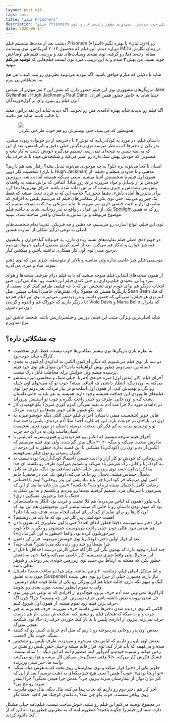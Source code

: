 ```yaml
---
layout: post.njk
tags: post
title: "فیلم Prisoners"
description: "فیلم Prisoners رو نمیشه یه فیلم خیلی خوب دونست. نمی‌دونم چطور رتبه‌ی ۸ رو توی IMDb گرفته. ولی به هر حال، من وظیفه‌ی خودم دونستم شما رو آگاه کنم. توصیه نمی‌کنم ببینید. شاید ارزش یه بار دیدن رو هم نداشته باشه."
date: 2020-06-14
---
```


دیشب بعد از مدت‌ها نشستم فیلم Prisoners («زندانیان» یا بهتره بگیم «اسرا»)
رو دوباره دیدم. این فیلم که محصول ۲۰۱۳ آمریکاس، توی وبسایت IMDb در زمان نگارش مقاله، رتبه‌ی **۸٫۱** رو گرفته.
توی بقیه‌ی وبسایت‌های نقد و بررسی فیلم هم اوضاعش خوبه نسبتا. من بهش **۲** میدم و به این ترتیب، میره توی لیست فیلم‌هایی که **توصیه می‌کنم نبینید**.

شاید با دلایلی که میارم موافق باشید. اگه نبودید می‌تونید نظرتون رو ثبت کنید تا من هم به اشتباهاتم پی ببرم.

بازیگرهای مشهوری توی این فیلم حضور دارن که نقش این ۳ نفر مهم‌تر از بقیه‌س: Jake Gyllenhaal، Hugh Jackman و Paul Dano، خیلیا شاید به خاطر حضور همین افراد، برن فیلم رو ببینن. وای بر گول‌خورندگان!

اگه فیلم رو ندیدید شاید بهتره ادامه‌ی متن رو نخونید. اگه دیدید شاید این نقد براتون مفید یا جالب باشه، شاید هم نباشه.

<figure>
<img src="{{ website.assetsPath }}/images/content/prisoners-movie-poster.jpg">
<figcaption>
همونطور که می‌بینید، حتی پوسترش رو هم خوب طراحی نکردن.
</figcaption>
</figure>

 داستان فیلم، در مورد یه کودک‌رباییه که توش ۲ تا دختربچه از دو خونواده ربوده میشن. پدر یکی از دخترها که به نظر میرسه توی زندگیش خیلی دقیق و بابرنامه‌س، بعد از این که می‌بینه پلیس به نتیجه‌ای نمی‌رسه، تصمیم می‌گیره خودش دست به کار بشه و مضنونی که خودش بهش شک داره رو اسیر می‌کنه و شکنجه‌ش میده تا به حرف بیاد.

 انسان تا کجا می‌تونه بره جلو؟ به چه موجودی می‌تونه تبدیل بشه؟ رفتار بعید هم داریم؟ شخصیت کِلر دوور (با بازی Hugh Jackman)
 مذهبی و تا حدودی منظم و دقیقه. از همون اول فیلم با شخصیتش آشنا میشیم. سعی می‌کنه همیشه آماده باشه. زیرزمین خونه‌ش پر از وسایل و مواد ضروریه برای روز مبادا. اتفاقی که براش میفته یه واقعه‌ی پیش‌بینی نشده‌س و چیزی نیست که براش آماده شده باشه. «برای بهترین‌ها دعا کن، برای بدترین‌ها آماده باش»، دقیقا چجوری؟ خلاصه این که به فردی تبدیل میشه که فقط یک چیز رو می‌بینه. حتی توی یکی از سکانس‌های فیلم که می‌بینیم پلیس به افرادی که سابقه‌ی آزار و اذیت جنسی دارن سر می‌زنه تا شاید سرنخی پیدا کنه، متوجه میشیم که یکی از این افراد در واقع یه پدر روحانیه. شاید بد نباشه
 <a href="/spotlight-movie/">فیلم Spotlight</a> رو که
 به همین موضوع مربوطه و بر اساس یه داستان واقعی ساخته شده، ببینید.

 توی این فیلم، انواع اسارت رو می‌بینیم، چه ذهنی و چه فیزیکی. تقریبا تمام شخصیت‌های اصلی به نوعی درگیر شکلی از اسارت هستن.

 دو خونواده‌ی اصلی فیلم تفاوت‌های نسبتا زیادی دارن. یه خونواده گیاه‌خوارن و یکیشون همه‌چیز خوارن و شکار هم می‌کنن. بعد از اسیر کردن مضنون اصلی، خونواده‌ی دوم ترجیح میدن توی اون کار همکاری نداشته باشن و میکشن کنار.

 موسیقی فیلم چیز خاصی نداره ولی مناسبه و بالاتر از متوسطه. چیزی نبود که توی ذهنم بمونه. میاد و میره. می‌گذره.

 از همون صحنه‌های ابتدایی فیلم متوجه میشید که با یه فیلم درام طرفید. صحنه‌ها و هوای سرد و آبی، نحوه‌ی فیلم‌برداری، و حتی کندی فیلم این ذهنیت رو ایجاد می‌کنن. حتی انتخاب بازیگر هم برای خودم توی تشخیص این که با چه فیلمی طرفم کمک کرد. بعضی از بازیگرها هستن که معمولا برای نقش‌های خاصی انتخاب میشن، مثل Sean Bean که فک کنم توی هر فیلم یا سریالی که حضور داشته و من دیدمش، می‌میره. توی این فیلم هم دو تا بازیگر داریم که خوراک غم و اندوه و گریه‌ن: Viola Davis و Maria Bello که مادران اون دو دخترن.

 شاید اصلی‌ترین ویژگی مثبت این فیلم، دوربین و فیلمبرداریش باشه. شخصا عاشق این نوع تصاویرم.

## چه مشکلاتی داره؟
* به نظرم بازی بازیگرها توی بیشتر سکانس‌ها خوب نیست. فقط بازی شخصیت کاراگاه شاید خوب بود.
* دو سه بار توی فیلم می‌شنویم که میگن آی‌کیوی الکس به اندازه‌ی آی‌کیوی یه بچه‌ی ۱۰ساله‌س. نمی‌دونم چطور بهش گواهینامه دادن؟ این سوال هم توی خود فیلم پرسیده میشه ولی جوابش برای مخاطب قابل درک نیست. 
* آخرای فیلم، کلر (نقش اول) میره خونه‌ی آدم‌ربا. خیلی شیک و مجلسی میره پشتشو می‌کنه به اون زنیکه. انتظار داشتی چه اتفاقی بیفته؟ خوب تو که می‌خوای اون جمله رو بگی و تهدیدش کنی، از همون اول اسلحه‌تو در بیار مردک. نمی‌دونم چرا توی فیلم‌های هالیوودی این حماقت همیشه وجود داره. همیشه یه نفر باید به جانی داستان پشت کنه و اون جانی، طرف رو خیلی راحت بگیره و چوب تو آستینش بپروراند.
* در ادامه‌ی مورد بالا چرا مث آدم به بقیه نمی‌گی کدوم گوری میری؟ بگو فهمیدی کار کیه. بگو همون هالی جونز بچه‌ها رو دزدیده. مردک.
* هالی جونز (شخصیت منفی داستان) آخرای فیلم خیلی الکی دیگه خودشو میزنه به اون در. باباجان در خونه‌ت بازه. این چه کاریه آخه؟ مثلا آدم دزدیدی. پلیس راحت میاد تو و ترتیبشو میده. یه کم فکر کن بدبخت. درسته داستان در مورد تغییر شخصیت انسان‌هاست ولی نه در این حد چرت.
* آخرای فیلم متوجه میشیم که الکس رو هم دزدیدن و همون پسریه که پلیس با مادرش صحبت می‌کنه و میگه ۲۰ ۳۰ سال پیش گم شده. ولی توی فیلم می‌بینیم که الکس آزاده و اون زن (کودک‌ربا) مشکلی با این قضیه نداره. چطور به این درجه از کنترل رسیدن رو توی فیلم نمی‌فهمیم.
* پدر روحانی که خودش تو کار آزار و اذیت جنسی (احتمالا کودک‌آزاری) بوده نسبت به یه کودک‌ربا و قاتل، رگ غیرتش باد می‌کنه و تصمیم می‌گیره طرف رو بکشه. ای خدا.
* پیدا کردن اون جسد توی زیرزمین خیلی خیلی تصادفی بود دیگه. طرف به کابل یخچال حساس میشه، یخچال رو جابجا می‌کنه. اوهو، یک عدد در مخفی! جانم.
* اصن اون مردیکه خر کودک‌ربا چرا باید بیاد پیش این پدر روحانی؟ اونم با احساس رضایت کامل. احتمال نمیده بره لو بده؟ یا بکشه؟ «ببین پدر جان، ما بعد از این که پسرمون با سرطان مرد، تصمیم گرفتیم بچه‌ها رو بدزدیم و بکشیم و به این شکل به جنگ با خدا برخیزیم. مشکلی داری؟».
* باب تیلور (همون که لباس می‌دزده) هم کلا عجیب و غریب بود. انگار یه ماست‌مالی بود که مبهم بودن داستان رو تا جایی که میشه بیشتر کنن. توجیهشون هم این بود که اون کارها رو برای تقلید از کودک‌ربای اصلی انجام میده. هدف چیه بابا جان؟
* اهمیت خودکشی پدر کلر چی بود که ما باید می‌دونستیم؟
* فرار دختر سیاه‌پوست دقیقا چطور اتفاق افتاد؟ حتی با اون تصاویری که نشون دادن هم شدنی نبود. هالی جونز خیلی راحت می‌تونست جفتشون رو بگیره. حالا خوبه چیزخورشون کرده بود. واقعا «چطور به اون گیر ندادن»؟
* بعد از فرار اولین دختر، کودک‌ربا توی خونه‌ش می‌مونه. فرار کن داغون.
* چرا بچه‌ها رو چند روز زنده نگه می‌داشتن؟ هدف چیه؟
* چند اشاره وجود داره که بهمون بگن این کاراگاه خیلی کارش درسته (حداقل تا قبل از این ماجرا)، ولی واقعا چیزی نمی‌بینیم. کار خاصی نمی‌کنه واقعا. حتی به ذهنش خطور نکرد که ممکنه یه ارتباط بین جسد توی زیرزمین خونه‌ی پدر روحانی و شوهر هالی باشه.
* و اما مشکل اصلی فیلم، زمانشه. ۲ و نیم ساعته. ولی چرا دو ساعت شده؟ داستان چون به یه تعلیق (Suspense) نیاز داره، مجبورن خیلی از چیزا رو توی ذهن بیننده گنگ و مبهم نگه دارن. جالبه خیلیا هم این ویژگی رو یکی از نقاط قوت فیلم دونستن. ولی به نظرم اینطور نیست. مورد بعدی رو بخونید.
* کاراکترها نمی‌تونن مث آدم حرف بزنن. هیچ‌کدوم از افرادی که به نوعی می‌تونن توی حل شدن پرونده نقش داشته باشن حرف نمی‌زنن. این چه وضعیه؟ چرا؟ چون اگه حرف بزنن فیلم زود تموم میشه. از همون اول شروع کنیم.
* الکس که توی دزدیده شدن دخترها نقش داشته حرف نمی‌زنه. حرف هم بزنه یه چیز چرت و پرت میگه که هیجان فیلم رو بیشتر کنه. شکنجه‌ش میدن، باز هم درست حرف نمی‌زنه. بیرون از اداره‌ی پلیس با یه بار کتک خوردن حرف زد. حالا توی شکنجه هیچی نمی‌گه.
* بعدش اون پدر روحانی پدرسوخته رو داریم که مثل آدم جزئیات کسی رو که کشته نمیگه. خوب بنال لامصب. 
* بعدش اون یارو رو داریم که لباس بچه می‌خره و می‌دزده. طرف پلیس رو تشخیص میده و می‌فهمه که باید فرار کنه. توی فرار قایم میشه و خیلی خفن پلیس رو نقش بر زمین میکنه و میتونه خودشو گم‌وگور کنه. منظورم اینه که این دیگه ۱۰ ساله نیست. قشنگ فکرش کار می‌کنه. حالا وقتی دستگیرش می‌کنن لال میشه و هزارتو می‌کشه واسه ما. خیر نبینی ورپریده.
* جلوتر یکی از دخترا فرار میکنه و توی بیمارستان روی تخت که به هوش میاد، میگه: «تو اونجا بودی». خوب؟ همین؟ یعنی هیچ چیز دیگه‌ای به ذهنت نرسید؟ بعد از این که کلر دوان دوان از بیمارستان میزنه بیرون چی؟ بعدش چرا هیچی نمیگی؟ چرا اینقدر میرید رو مخ من؟
* آخر کار هم دختر دوم رو داریم که نجات پیدا می‌کنه. بنال دیگه. بنال جون مادرت. روی ویلچر نشسته. خوب بگو چی شد؟ یه نکته‌ی کوچیک هم کافیه. فقط بگو.

در مجموع توصیه می‌کنم این فیلم رو نبینید. خوش‌ساخت نیست. فیلم‌نامه خیلی مشکل داره. شما این فیلم را چگونه یافتید؟ منظورم اینه که به نظرتون چطور بود، نه این که از کجا دانلود کردید.